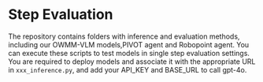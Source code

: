 # Step Evaluation

The repository contains folders with inference and evaluation methods, including our OWMM-VLM models,PIVOT agent and Robopoint agent. You can execute these scripts to test models in single step evaluation settings. You are required to deploy models and associate it with the appropriate URL in `xxx_inference.py`, and add your API_KEY and BASE_URL to call gpt-4o.
